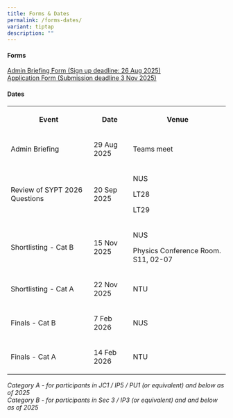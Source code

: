 ```yaml
---
title: Forms & Dates
permalink: /forms-dates/
variant: tiptap
description: ""
---
```

<h4>Forms</h4>
<p><a href="https://form.gov.sg/6890575d8dc122bf20f2137c" rel="noopener nofollow" target="_blank">Admin Briefing Form (Sign up deadline: 26 Aug 2025)</a>
<br><a href="https://form.gov.sg/68a2af9772fdddd815f3c636" rel="noopener nofollow" target="_blank">Application Form (Submission deadline 3 Nov 2025)</a>
</p>
<h4>Dates&nbsp;</h4>
<table style="minWidth: 75px">
<colgroup>
<col>
<col>
<col>
</colgroup>
<tbody>
<tr>
<th rowspan="1" colspan="1">
<p>Event</p>
</th>
<th rowspan="1" colspan="1">
<p>Date</p>
</th>
<th rowspan="1" colspan="1">
<p>Venue</p>
</th>
</tr>
<tr>
<td rowspan="1" colspan="1">
<p>Admin Briefing</p>
</td>
<td rowspan="1" colspan="1">
<p>29 Aug 2025</p>
</td>
<td rowspan="1" colspan="1">
<p>Teams meet</p>
</td>
</tr>
<tr>
<td rowspan="1" colspan="1">
<p>Review of SYPT 2026 Questions</p>
</td>
<td rowspan="1" colspan="1">
<p>20 Sep 2025</p>
</td>
<td rowspan="1" colspan="1">
<p>NUS</p>
<p>LT28</p>
<p>LT29</p>
</td>
</tr>
<tr>
<td rowspan="1" colspan="1">
<p>Shortlisting - Cat B</p>
</td>
<td rowspan="1" colspan="1">
<p>15 Nov 2025</p>
</td>
<td rowspan="1" colspan="1">
<p>NUS</p>
<p>Physics Conference Room. S11, 02-07</p>
</td>
</tr>
<tr>
<td rowspan="1" colspan="1">
<p>Shortlisting - Cat A</p>
</td>
<td rowspan="1" colspan="1">
<p>22 Nov 2025</p>
</td>
<td rowspan="1" colspan="1">
<p>NTU</p>
</td>
</tr>
<tr>
<td rowspan="1" colspan="1">
<p>Finals - Cat B</p>
</td>
<td rowspan="1" colspan="1">
<p>7 Feb 2026</p>
</td>
<td rowspan="1" colspan="1">
<p>NUS</p>
</td>
</tr>
<tr>
<td rowspan="1" colspan="1">
<p>Finals - Cat A</p>
</td>
<td rowspan="1" colspan="1">
<p>14 Feb 2026</p>
</td>
<td rowspan="1" colspan="1">
<p>NTU</p>
</td>
</tr>
</tbody>
</table>
<p><em>Category A - for participants in JC1 / IP5 / PU1 (or equivalent) and below as of 2025</em>
<br><em>Category B - for participants in Sec 3 / IP3 (or equivalent) and and below as of 2025</em>
</p>